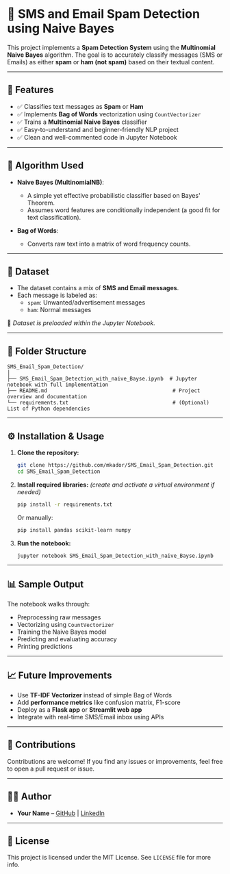 # 📧 SMS and Email Spam Detection using Naive Bayes

This project implements a **Spam Detection System** using the **Multinomial Naive Bayes** algorithm. The goal is to accurately classify messages (SMS or Emails) as either **spam** or **ham (not spam)** based on their textual content.

---

## 🚀 Features

- ✅ Classifies text messages as **Spam** or **Ham**
- ✅ Implements **Bag of Words** vectorization using `CountVectorizer`
- ✅ Trains a **Multinomial Naive Bayes** classifier
- ✅ Easy-to-understand and beginner-friendly NLP project
- ✅ Clean and well-commented code in Jupyter Notebook

---

## 🧠 Algorithm Used

- **Naive Bayes (MultinomialNB)**:
  - A simple yet effective probabilistic classifier based on Bayes' Theorem.
  - Assumes word features are conditionally independent (a good fit for text classification).
  
- **Bag of Words**:
  - Converts raw text into a matrix of word frequency counts.

---

## 🧾 Dataset

- The dataset contains a mix of **SMS and Email messages**.
- Each message is labeled as:
  - `spam`: Unwanted/advertisement messages
  - `ham`: Normal messages

📂 *Dataset is preloaded within the Jupyter Notebook.*

---

## 📁 Folder Structure

```
SMS_Email_Spam_Detection/
│
├── SMS_Email_Spam_Detection_with_naive_Bayse.ipynb  # Jupyter notebook with full implementation
├── README.md                                         # Project overview and documentation
└── requirements.txt                                  # (Optional) List of Python dependencies
```

---

## ⚙️ Installation & Usage

1. **Clone the repository:**
   ```bash
   git clone https://github.com/mkador/SMS_Email_Spam_Detection.git
   cd SMS_Email_Spam_Detection
   ```

2. **Install required libraries:**
   *(create and activate a virtual environment if needed)*
   ```bash
   pip install -r requirements.txt
   ```

   Or manually:
   ```bash
   pip install pandas scikit-learn numpy
   ```

3. **Run the notebook:**
   ```bash
   jupyter notebook SMS_Email_Spam_Detection_with_naive_Bayse.ipynb
   ```

---

## 📊 Sample Output

The notebook walks through:

- Preprocessing raw messages
- Vectorizing using `CountVectorizer`
- Training the Naive Bayes model
- Predicting and evaluating accuracy
- Printing predictions

---

## 📈 Future Improvements

- Use **TF-IDF Vectorizer** instead of simple Bag of Words
- Add **performance metrics** like confusion matrix, F1-score
- Deploy as a **Flask app** or **Streamlit web app**
- Integrate with real-time SMS/Email inbox using APIs

---

## 🤝 Contributions

Contributions are welcome! If you find any issues or improvements, feel free to open a pull request or issue.

---

## 🧑‍💻 Author

- **Your Name** – [GitHub](https://github.com/mkador) | [LinkedIn](https://www.linkedin.com/in/md-musa-kalimulla169/)

---

## 📝 License

This project is licensed under the MIT License. See `LICENSE` file for more info.
